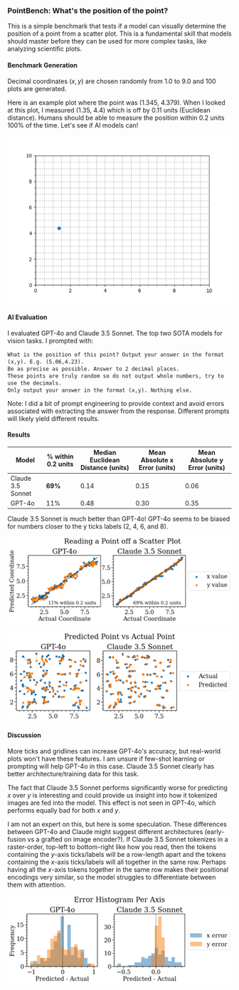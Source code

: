 ### PointBench: What's the position of the point?

This is a simple benchmark that tests if a model can visually determine the position of a point from a scatter plot. This is a fundamental skill that models should master before they can be used for more complex tasks, like analyzing scientific plots.

#### Benchmark Generation

Decimal coordinates ($x,y$) are chosen randomly from 1.0 to 9.0 and 100 plots are generated.

Here is an example plot where the point was (1.345, 4.379). When I looked at this plot, I measured (1.35, 4.4) which is off by 0.11 units (Euclidean distance). Humans should be able to measure the position within 0.2 units 100% of the time. Let's see if AI models can!

![Example Plot](plots/61.png)

#### AI Evaluation

I evaluated GPT-4o and Claude 3.5 Sonnet. The top two SOTA models for vision tasks. I prompted with:

```
What is the position of this point? Output your answer in the format (x,y). E.g. (5.06,4.23).
Be as precise as possible. Answer to 2 decimal places. 
These points are truly random so do not output whole numbers, try to use the decimals. 
Only output your answer in the format (x,y). Nothing else.
```

Note: I did a bit of prompt engineering to provide context and avoid errors associated with extracting the answer from the response. Different prompts will likely yield different results.

#### Results

| Model | % within 0.2 units | Median Euclidean Distance (units) | Mean Absolute x Error (units) | Mean Absolute y Error (units) |
|-------|--------------------|---------------------------|-----------------------|-----------------------|
| Claude 3.5 Sonnet | **69%** | 0.14 | 0.15 | 0.06 |
| GPT-4o | 11% | 0.48 | 0.30 | 0.35 |

Claude 3.5 Sonnet is much better than GPT-4o! GPT-4o seems to be biased for numbers closer to the y ticks labels (2, 4, 6, and 8).

![PredvTrue](analysis/predicted_vs_actual_coordinates.png)

![PredvTrueInCoordSpace](analysis/predicted_vs_actual_with_lines.png)

#### Discussion

More ticks and gridlines can increase GPT-4o's accuracy, but real-world plots won't have these features. I am unsure if few-shot learning or prompting will help GPT-4o in this case. Claude 3.5 Sonnet clearly has better architecture/training data for this task.

The fact that Claude 3.5 Sonnet performs significantly worse for predicting $x$ over $y$ is interesting and could provide us insight into how it tokenized images are fed into the model. This effect is not seen in GPT-4o, which performs equally bad for both $x$ and $y$.


I am not an expert on this, but here is some speculation. These differences between GPT-4o and Claude might suggest different architectures (early-fusion vs a grafted on image encoder?). If Claude 3.5 Sonnet tokenizes in a raster-order, top-left to bottom-right like how you read, then the tokens containing the $y$-axis ticks/labels will be a row-length apart and the tokens containing the $x$-axis ticks/labels will all together in the same row. Perhaps having all the $x$-axis tokens together in the same row makes their positional encodings very similar, so the model struggles to differentiate between them with attention.

![ErrorHistogram](analysis/error_histogram.png)